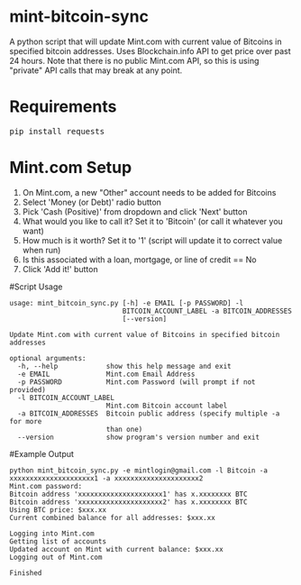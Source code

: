 # mint-bitcoin-sync
A python script that will update Mint.com with current value of Bitcoins in specified bitcoin addresses. Uses Blockchain.info API to get price over past 24 hours. Note that there is no public Mint.com API, so this is using "private" API calls that may break at any point.

# Requirements
<pre>
pip install requests
</pre>

# Mint.com Setup
1. On Mint.com, a new "Other" account needs to be added for Bitcoins 
2. Select 'Money (or Debt)' radio button
3. Pick 'Cash (Positive)' from dropdown and click 'Next' button
4. What would you like to call it? Set it to 'Bitcoin' (or call it whatever you want)
5. How much is it worth? Set it to '1' (script will update it to correct value when run)
6. Is this associated with a loan, mortgage, or line of credit == No
7. Click 'Add it!' button

#Script Usage
```
usage: mint_bitcoin_sync.py [-h] -e EMAIL [-p PASSWORD] -l
                            BITCOIN_ACCOUNT_LABEL -a BITCOIN_ADDRESSES
                            [--version]

Update Mint.com with current value of Bitcoins in specified bitcoin addresses

optional arguments:
  -h, --help            show this help message and exit
  -e EMAIL              Mint.com Email Address
  -p PASSWORD           Mint.com Password (will prompt if not provided)
  -l BITCOIN_ACCOUNT_LABEL
                        Mint.com Bitcoin account label
  -a BITCOIN_ADDRESSES  Bitcoin public address (specify multiple -a for more
                        than one)
  --version             show program's version number and exit

```
#Example Output
```
python mint_bitcoin_sync.py -e mintlogin@gmail.com -l Bitcoin -a xxxxxxxxxxxxxxxxxxxxx1 -a xxxxxxxxxxxxxxxxxxxxx2
Mint.com password: 
Bitcoin address 'xxxxxxxxxxxxxxxxxxxxx1' has x.xxxxxxxx BTC
Bitcoin address 'xxxxxxxxxxxxxxxxxxxxx2' has x.xxxxxxxx BTC
Using BTC price: $xxx.xx
Current combined balance for all addresses: $xxx.xx

Logging into Mint.com
Getting list of accounts
Updated account on Mint with current balance: $xxx.xx
Logging out of Mint.com

Finished
```
